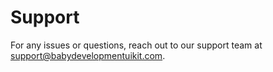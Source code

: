 # Support

For any issues or questions, reach out to our support team at support@babydevelopmentuikit.com.
